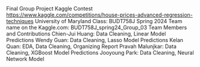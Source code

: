 Final Group Project Kaggle Contest
https://www.kaggle.com/competitions/house-prices-advanced-regression-techniques
University of Maryland
Class: BUDT758J Spring 2024
Team name on the Kaggle.com: BUDT758J_spring24_Group_03
Team Members and Contributions
Chien-Jui Huang: Data Cleaning, Linear Model Predictions
Wendy Guan: Data Cleaning, Lasso Model Predictions
Kelan Quan: EDA, Data Cleaning, Organizing Report
Pravah Malunjkar: Data Cleaning, XGBoost Model Predictions
Jooyoung Park: Data Cleaning, Neural Network Model
